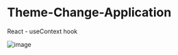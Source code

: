 # Theme-Change-Application
React - useContext hook

![image](https://github.com/RuwanthiLakshika/Theme-Change-Application/assets/125971277/cf552b58-0aa9-422c-aebc-7ab3f5c0cdaf)

